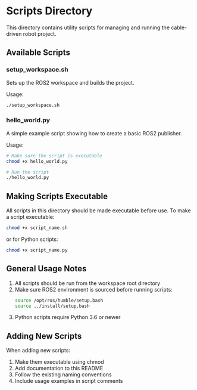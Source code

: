 # Scripts Directory

This directory contains utility scripts for managing and running the cable-driven robot project.

## Available Scripts

### setup_workspace.sh
Sets up the ROS2 workspace and builds the project.

Usage:
```bash
./setup_workspace.sh
```

### hello_world.py
A simple example script showing how to create a basic ROS2 publisher.

Usage:
```bash
# Make sure the script is executable
chmod +x hello_world.py

# Run the script
./hello_world.py
```

## Making Scripts Executable

All scripts in this directory should be made executable before use. To make a script executable:

```bash
chmod +x script_name.sh
```

or for Python scripts:

```bash
chmod +x script_name.py
```

## General Usage Notes

1. All scripts should be run from the workspace root directory
2. Make sure ROS2 environment is sourced before running scripts:
   ```bash
   source /opt/ros/humble/setup.bash
   source ../install/setup.bash
   ```
3. Python scripts require Python 3.6 or newer

## Adding New Scripts

When adding new scripts:
1. Make them executable using chmod
2. Add documentation to this README
3. Follow the existing naming conventions
4. Include usage examples in script comments